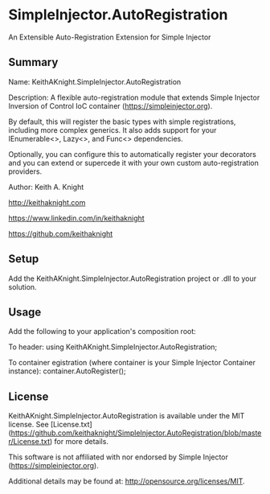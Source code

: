 # SimpleInjector.AutoRegistration
An Extensible Auto-Registration Extension for Simple Injector

## Summary
Name: KeithAKnight.SimpleInjector.AutoRegistration

Description: A flexible auto-registration module that extends Simple Injector 
Inversion of Control IoC container (https://simpleinjector.org).

By default, this will register the basic types with simple registrations, including
more complex generics.  It also adds support for your IEnumerable<>, Lazy<>, and Func<> dependencies.

Optionally, you can configure this to automatically register your decorators and you can extend
or supercede it with your own custom auto-registration providers.

Author: Keith A. Knight 

http://keithaknight.com

https://www.linkedin.com/in/keithaknight

https://github.com/keithaknight


## Setup
 
Add the KeithAKnight.SimpleInjector.AutoRegistration project or .dll to your solution.


## Usage

Add the following to your application's composition root:

To header:
using KeithAKnight.SimpleInjector.AutoRegistration;

To container egistration (where container is your Simple Injector Container instance):
container.AutoRegister();


## License

KeithAKnight.SimpleInjector.AutoRegistration is available under the MIT license.  See [License.txt] (https://github.com/keithaknight/SimpleInjector.AutoRegistration/blob/master/License.txt) for more details.

This software is not affiliated with nor endorsed by Simple Injector (https://simpleinjector.org).

Additional details may be found at: http://opensource.org/licenses/MIT.

